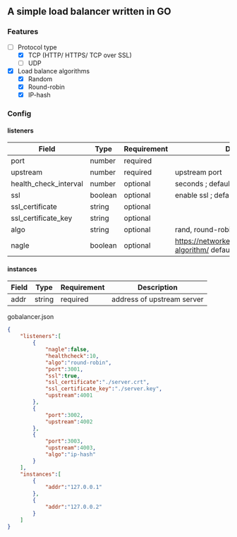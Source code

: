 ##  A simple load balancer written in GO 

### Features
- [ ] Protocol type
  - [x] TCP (HTTP/ HTTPS/ TCP over SSL)
  - [ ] UDP
- [x] Load balance algorithms
  - [x] Random 
  - [x] Round-robin
  - [x] IP-hash 

### Config
#### listeners
| Field | Type | Requirement | Description |
| -- | -- | -- | -- |
| port | number | required | |
| upstream | number| required | upstream port |
| health_check_interval | number| optional | seconds ; default : 30 seconds|
| ssl | boolean| optional | enable ssl ; default : false  |
| ssl_certificate | string | optional| |
| ssl_certificate_key | string | optional| |
| algo| string | optional | rand, round-robin, ip-hash ;default : rand |
| nagle | boolean | optional | https://networkencyclopedia.com/nagles-algorithm/ default : false |

#### instances

| Field | Type | Requirement | Description |
| -- | -- | -- | -- |
| addr | string | required | address of upstream server |

gobalancer.json
```json
{
    "listeners":[
        {
            "nagle":false,
            "healthcheck":10,
            "algo":"round-robin",
            "port":3001,
            "ssl":true,
            "ssl_certificate":"./server.crt",
            "ssl_certificate_key":"./server.key",
            "upstream":4001   
        },
        {
            "port":3002,
            "upstream":4002   
        },
        {
            "port":3003,
            "upstream":4003,
            "algo":"ip-hash"
        }
    ],
    "instances":[
        {
            "addr":"127.0.0.1"
        },
        {
            "addr":"127.0.0.2"
        }
    ]
}
```